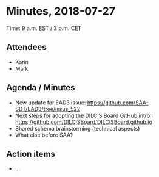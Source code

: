 # Minutes, 2018-07-27
Time: 9 a.m. EST / 3 p.m. CET

## Attendees
- Karin
- Mark

## Agenda / Minutes
- New update for EAD3 issue: https://github.com/SAA-SDT/EAD3/tree/issue_522
- Next steps for adopting the DILCIS Board GitHub intro: https://github.com/DILCISBoard/DILCISBoard.github.io
- Shared schema brainstorming (technical aspects)
- What else before SAA?

## Action items
- ...
